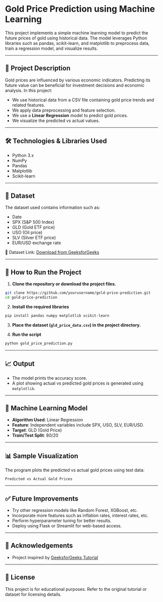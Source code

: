 
# Gold Price Prediction using Machine Learning

This project implements a simple machine learning model to predict the future prices of gold using historical data. The model leverages Python libraries such as pandas, scikit-learn, and matplotlib to preprocess data, train a regression model, and visualize results.

---

## 📌 Project Description

Gold prices are influenced by various economic indicators. Predicting its future value can be beneficial for investment decisions and economic analysis. In this project:

- We use historical data from a CSV file containing gold price trends and related features.
- We apply data preprocessing and feature selection.
- We use a **Linear Regression** model to predict gold prices.
- We visualize the predicted vs actual values.

---

## 🛠️ Technologies & Libraries Used

- Python 3.x  
- NumPy  
- Pandas  
- Matplotlib  
- Scikit-learn

---

## 📂 Dataset

The dataset used contains information such as:

- Date  
- SPX (S&P 500 Index)  
- GLD (Gold ETF price)  
- USO (Oil price)  
- SLV (Silver ETF price)  
- EUR/USD exchange rate

📁 Dataset Link: [Download from GeeksforGeeks](https://media.geeksforgeeks.org/wp-content/uploads/20230516172204/gld_price_data.csv)

---

## 🚀 How to Run the Project

1. **Clone the repository or download the project files.**

```bash
git clone https://github.com/yourusername/gold-price-prediction.git
cd gold-price-prediction
```

2. **Install the required libraries**

```bash
pip install pandas numpy matplotlib scikit-learn
```

3. **Place the dataset (`gld_price_data.csv`) in the project directory.**

4. **Run the script**

```bash
python gold_price_prediction.py
```

---

## 📈 Output

- The model prints the accuracy score.
- A plot showing actual vs predicted gold prices is generated using `matplotlib`.

---

## 🧠 Machine Learning Model

- **Algorithm Used**: Linear Regression
- **Feature**: Independent variables include SPX, USO, SLV, EUR/USD.
- **Target**: GLD (Gold Price)
- **Train/Test Split**: 80/20

---

## 📊 Sample Visualization

The program plots the predicted vs actual gold prices using test data:

```
Predicted vs Actual Gold Prices
```

---

## ✅ Future Improvements

- Try other regression models like Random Forest, XGBoost, etc.
- Incorporate more features such as inflation rates, interest rates, etc.
- Perform hyperparameter tuning for better results.
- Deploy using Flask or Streamlit for web-based access.

---

## 🙌 Acknowledgements

- Project inspired by [GeeksforGeeks Tutorial](https://www.geeksforgeeks.org/gold-price-prediction-using-machine-learning/)

---

## 📃 License

This project is for educational purposes. Refer to the original tutorial or dataset for licensing details.

